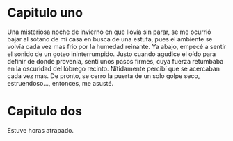 # Capitulo uno
Una misteriosa noche de invierno en que llovía sin parar, se me ocurrió bajar al sótano de mi casa en busca de una estufa, pues el ambiente se volvía cada vez mas frio por la humedad reinante. Ya abajo, empecé a sentir el sonido de un goteo ininterrumpido. Justo cuando agudice el oído para definir de donde provenía, sentí unos pasos firmes, cuya fuerza retumbaba en la oscuridad del lóbrego recinto. Nítidamente percibí que se acercaban cada vez mas. De pronto, se cerro la puerta de un solo golpe seco, estruendoso..., entonces, me asusté.

# Capitulo dos
Estuve horas atrapado. 